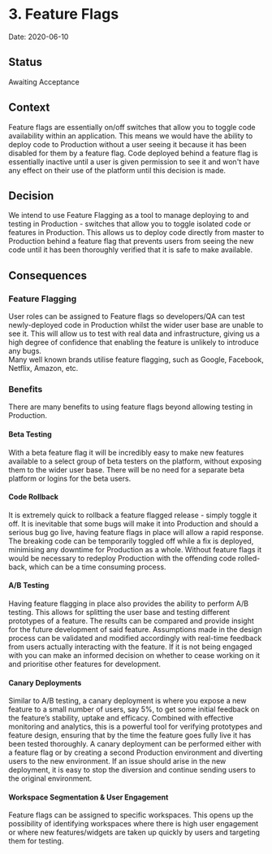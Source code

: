 # 3. Feature Flags

Date: 2020-06-10

## Status

Awaiting Acceptance

## Context

Feature flags are essentially on/off switches that allow you to toggle code availability within an application. This means we would have the ability to deploy code to Production without a user seeing it because it has been disabled for them by a feature flag. Code deployed behind a feature flag is essentially inactive until a user is given permission to see it and won't have any effect on their use of the platform until this decision is made. 

## Decision

We intend to use Feature Flagging as a tool to manage deploying to and testing in Production - switches that allow you to toggle isolated code or features in Production. This allows us to deploy code directly from master to Production behind a feature flag that prevents users from seeing the new code until it has been thoroughly verified that it is safe to make available. 

## Consequences

### Feature Flagging

User roles can be assigned to Feature flags so developers/QA can test newly-deployed code in Production whilst the wider user base are unable to see it. This will allow us to test with real data and infrastructure, giving us a high degree of confidence that enabling the feature is unlikely to introduce any bugs.  
Many well known brands utilise feature flagging, such as Google, Facebook, Netflix, Amazon, etc.  

### Benefits
There are many benefits to using feature flags beyond allowing testing in Production. 

#### Beta Testing
With a beta feature flag it will be incredibly easy to make new features available to a select group of beta testers on the platform, without exposing them to the wider user base. There will be no need for a separate beta platform or logins for the beta users. 

#### Code Rollback
It is extremely quick to rollback a feature flagged release - simply toggle it off. It is inevitable that some bugs will make it into Production and should a serious bug go live, having feature flags in place will allow a rapid response. The breaking code can be temporarily toggled off while a fix is deployed, minimising any downtime for Production as a whole. 
Without feature flags it would be necessary to redeploy Production with the offending code rolled-back, which can be a time consuming process. 

#### A/B Testing
Having feature flagging in place also provides the ability to perform A/B testing. This allows for splitting the user base and testing different prototypes of a feature. The results can be compared and provide insight for the future development of said feature. Assumptions made in the design process can be validated and modified accordingly with real-time feedback from users actually interacting with the feature. If it is not being engaged with you can make an informed decision on whether to cease working on it and prioritise other features for development. 

#### Canary Deployments
Similar to A/B testing, a canary deployment is where you expose a new feature to a small number of users, say 5%, to get some initial feedback on the feature’s stability, uptake and efficacy. Combined with effective monitoring and analytics, this is a powerful tool for verifying prototypes and feature design, ensuring that by the time the feature goes fully live it has been tested thoroughly. 
A canary deployment can be performed either with a feature flag or by creating a second Production environment and diverting users to the new environment. If an issue should arise in the new deployment, it is easy to stop the diversion and continue sending users to the original environment.

#### Workspace Segmentation & User Engagement
Feature flags can be assigned to specific workspaces. This opens up the possibility of identifying workspaces where there is high user engagement or where new features/widgets are taken up quickly by users and targeting them for testing. 
